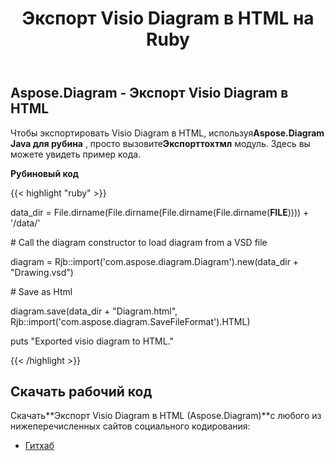 ﻿---
title: Экспорт Visio Diagram в HTML на Ruby
type: docs
weight: 20
url: /ru/java/export-visio-diagram-to-html-in-ruby/
---
## **Aspose.Diagram - Экспорт Visio Diagram в HTML**
 Чтобы экспортировать Visio Diagram в HTML, используя**Aspose.Diagram Java для рубина** , просто вызовите**Экспорттохтмл** модуль. Здесь вы можете увидеть пример кода.

**Рубиновый код**

{{< highlight "ruby" >}}

 data_dir = File.dirname(File.dirname(File.dirname(File.dirname(__FILE__)))) + '/data/'

\# Call the diagram constructor to load diagram from a VSD file

diagram = Rjb::import('com.aspose.diagram.Diagram').new(data_dir + "Drawing.vsd")

\# Save as Html

diagram.save(data_dir + "Diagram.html", Rjb::import('com.aspose.diagram.SaveFileFormat').HTML)

puts "Exported visio diagram to HTML."

{{< /highlight >}}
## **Скачать рабочий код**
 Скачать**Экспорт Visio Diagram в HTML (Aspose.Diagram)**с любого из нижеперечисленных сайтов социального кодирования:

- [Гитхаб](https://github.com/asposediagram/Aspose.Diagram-for-Java/blob/master/Plugins/Aspose_Diagram_Java_for_Ruby/lib/asposediagramjava/Export/exporttohtml.rb)
